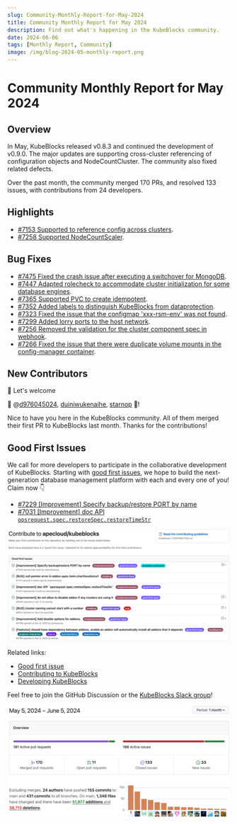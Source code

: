 ```yaml
---
slug: Community-Monthly-Report-for-May-2024
title: Community Monthly Report for May 2024
description: Find out what's happening in the KubeBlocks community.
date: 2024-06-06
tags: [Monthly Report, Community]
image: /img/blog-2024-05-monthly-report.png
---
```


# Community Monthly Report for May 2024

## Overview

In May, KubeBlocks released v0.8.3 and continued the development of v0.9.0. The major updates are supporting cross-cluster referencing of configuration objects and NodeCountCluster. The community also fixed related defects.

Over the past month, the community merged 170 PRs, and resolved 133 issues, with contributions from 24 developers.

## Highlights

- [#7153 Supported to reference config across clusters](https://github.com/apecloud/kubeblocks/pull/7153).
- [#7258 Supported NodeCountScaler](https://github.com/apecloud/kubeblocks/pull/7258).

## Bug Fixes

- [#7475 Fixed the crash issue after executing a switchover for MongoDB](https://github.com/apecloud/kubeblocks/pull/7475).
- [#7447 Adapted rolecheck to accommodate cluster initialization for some database engines](https://github.com/apecloud/kubeblocks/pull/7447).
- [#7365 Supported PVC to create idempotent](https://github.com/apecloud/kubeblocks/pull/7365).
- [#7352 Added labels to distinguish KubeBlocks from dataprotection](https://github.com/apecloud/kubeblocks/pull/7352).
- [#7323 Fixed the issue that the configmap 'xxx-rsm-env' was not found](https://github.com/apecloud/kubeblocks/pull/7323).
- [#7299 Added lorry ports to the host network](https://github.com/apecloud/kubeblocks/pull/7299).
- [#7256 Removed the validation for the cluster component spec in webhook](https://github.com/apecloud/kubeblocks/pull/7256).
- [#7266 Fixed the issue that there were duplicate volume mounts in the config-manager container](https://github.com/apecloud/kubeblocks/pull/7267).

## New Contributors

👏 Let's welcome

💙 @[d976045024](https://github.com/d976045024), [duiniwukenaihe](https://github.com/duiniwukenaihe), [starnop](https://github.com/starnop) 💙!

Nice to have you here in the KubeBlocks community. All of them merged their first PR to KubeBlocks last month. Thanks for the contributions!

## Good First Issues

We call for more developers to participate in the collaborative development of KubeBlocks. Starting with [good first issues](https://github.com/apecloud/kubeblocks/contribute), we hope to build the next-generation database management platform with each and every one of you! Claim now 👇

- [#7229 [Improvement] Specify backup/restore PORT by name](https://github.com/apecloud/kubeblocks/issues/7229)
- [#7031 [Improvement] doc API `opsrequest.spec.restoreSpec.restoreTimeStr`](https://github.com/apecloud/kubeblocks/issues/7031)

![2024-04-good-first-issues](./../static/images/2024-04-good-first-issues.jpg)

Related links:
- [Good first issue](https://github.com/apecloud/kubeblocks/contribute)
- [Contributing to KubeBlocks](https://github.com/apecloud/kubeblocks/blob/main/docs/CONTRIBUTING.md)
- [Developing KubeBlocks](https://github.com/apecloud/kubeblocks/blob/main/docs/00%20-%20index.md)

Feel free to join the GitHub Discussion or the [KubeBlocks Slack group](https://join.slack.com/t/kubeblocks/shared_invite/zt-29tx52d8n-vli24S6gtD5ODJlNUqLqbQ)!

![2024-05-overview](./../static/images/2024-05-overview.png)